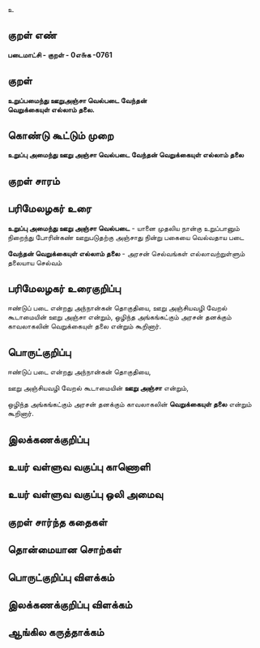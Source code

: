 உ

## குறள் எண் 

**படைமாட்சி - குறள் - 0எ௬க -0761**

## குறள் 

**உறுப்பமைந்து ஊறுஅஞ்சா வெல்படை வேந்தன்  
வெறுக்கையுள் எல்லாம் தலை.**

## கொண்டு கூட்டும் முறை

**உறுப்பு அமைந்து ஊறு அஞ்சா வெல்படை வேந்தன் வெறுக்கையுள் எல்லாம் தலை**

## குறள் சாரம் 


## பரிமேலழகர் உரை

**உறுப்பு அமைந்து ஊறு அஞ்சா வெல்படை** - யானை முதலிய நான்கு உறுப்பானும் நிறைந்து போரின்கண் ஊறுபடுதற்கு அஞ்சாது நின்று பகையை வெல்வதாய படை

**வேந்தன் வெறுக்கையுள் எல்லாம் தலை** - அரசன் செல்வங்கள் எல்லாவற்றுள்ளும் தலையாய செல்வம்

## பரிமேலழகர் உரைகுறிப்பு   

ஈண்டுப் படை என்றது அந்நான்கன் தொகுதியை, ஊறு அஞ்சியவழி வேறல் கூடாமையின் ஊறு அஞ்சா என்றும், ஒழிந்த அங்கங்கட்கும் அரசன் தனக்கும் காவலாகலின் வெறுக்கையுள் தலை என்றும் கூறினார்.

## பொருட்குறிப்பு 

ஈண்டுப் படை என்றது அந்நான்கன் தொகுதியை, 

ஊறு அஞ்சியவழி வேறல் கூடாமையின் **ஊறு அஞ்சா** என்றும், 

ஒழிந்த அங்கங்கட்கும் அரசன் தனக்கும் காவலாகலின் **வெறுக்கையுள் தலை** என்றும் கூறினார்.

## இலக்கணக்குறிப்பு  


## உயர் வள்ளுவ வகுப்பு காணொளி


## உயர் வள்ளுவ வகுப்பு ஒலி அமைவு 

 
## குறள் சார்ந்த கதைகள் 


## தொன்மையான சொற்கள்


## பொருட்குறிப்பு விளக்கம்


## இலக்கணக்குறிப்பு விளக்கம்


## ஆங்கில கருத்தாக்கம் 


